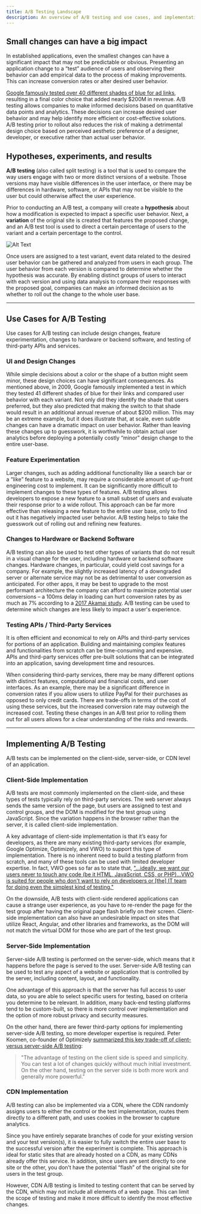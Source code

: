 ```yaml
---
title: A/B Testing Landscape
description: An overview of A/B testing and use cases, and implementation options.
---
```


## Small changes can have a big impact

In established applications, even the smallest changes can have a significant impact that may not be predictable or obvious. Presenting an application change to a “test” audience of users and observing their behavior can add empirical data to the process of making improvements. This can increase conversion rates or alter desired user behavior.

[Google famously tested over 40 different shades of
blue for ad links](https://www.theguardian.com/technology/2014/feb/05/why-google-engineers-designers), resulting in a final color choice that added nearly $200M in revenue. A/B testing allows companies to make informed decisions based on quantitative data points and
analytics. These decisions can increase desired user behavior and may help identify more efficient or cost-effective solutions. A/B testing prior to rollout also reduces the risk of making a detrimental design choice based on perceived aesthetic preference of a designer, developer, or executive rather than actual user behavior.

## Hypotheses, experiments, and results

**A/B testing** (also called split testing) is a tool that is used to compare the way users engage with two or more distinct versions of a website. Those versions may have visible differences in the user interface, or there may be differences in hardware, software, or APIs that may not be visible to the user but could otherwise affect the user experience.

Prior to conducting an A/B test, a company will create a **hypothesis** about how a modification is expected to impact a specific user behavior. Next, a **variation** of the original site is created that features the proposed
change, and an A/B test tool is used to direct a certain percentage of users to the variant and a certain
percentage to the control.

![Alt Text](/images/ab_testing_overview.png)

Once users are assigned to a test variant, event data related to the desired user behavior can be gathered and analyzed from users in each group. The user behavior from each version is compared to determine whether the hypothesis was accurate. By enabling distinct groups of users to interact with each version and using data analysis to compare their responses with the proposed goal, companies can make an informed decision as to whether to roll out the change to the whole user base.

---

## Use Cases for A/B Testing

Use cases for A/B testing can include design changes, feature experimentation, changes to hardware or backend software, and testing of third-party APIs and services.

### UI and Design Changes

While simple decisions about a color or the shape of a button might seem minor, these design choices can have significant consequences. As mentioned above, in 2009, Google famously implemented a test in which they tested 41 different shades of blue for their links and compared user behavior with each variant. Not only did they identify the shade that users preferred, but they also predicted that making the switch to that shade would result in an additional annual revenue of about $200 million. This may be an extreme example, but it does illustrate that, at scale, even subtle changes can have a dramatic impact on user behavior. Rather than leaving these changes up to guesswork, it is worthwhile to obtain actual user analytics before deploying a potentially costly “minor” design change to the entire user-base.

### Feature Experimentation

Larger changes, such as adding additional functionality like a search bar or a “like” feature to a website, may require a considerable amount of up-front engineering cost to implement. It can be significantly more difficult to implement changes to these types of features. A/B testing allows developers to expose a new feature to a small subset of users and evaluate their response prior to a wide rollout. This approach can be far more effective than releasing a new feature to the entire user base, only to find out it has negatively impacted user behavior. A/B testing helps to take the guesswork out of rolling out and refining new features.

### Changes to Hardware or Backend Software

A/B testing can also be used to test other types of variants that do not result in a visual change for the user, including hardware or backend software changes. Hardware changes, in particular, could yield cost savings for a company. For example, the slightly increased latency of a downgraded server or alternate service may not be as detrimental to user conversion as anticipated. For other apps, it may be best to upgrade to the most performant architecture the company can afford to maximize potential user conversions – a 100ms delay in loading can hurt conversion rates by as much as 7% according to a [2017 Akamai study](https://www.akamai.com/newsroom/press-release/akamai-releases-spring-2017-state-of-online-retail-performance-report). A/B testing can be used to determine which changes are less likely to impact a user's experience.

### Testing APIs / Third-Party Services

It is often efficient and economical to rely on APIs and third-party services for portions of an application. Building and maintaining complex features and functionalities from scratch can be time-consuming and expensive. APIs and third-party services offer pre-built solutions that can be integrated into an application, saving development time and resources.

When considering third-party services, there may be many different options with distinct features, computational and financial costs, and user interfaces. As an example, there may be a significant difference in conversion rates if you allow users to utilize PayPal for their purchases as opposed to only credit cards. There are trade-offs in terms of the cost of using these services, but the increased conversion rate may outweigh the increased cost. Testing these changes in an A/B test prior to rolling them out for all users allows for a clear understanding of the risks and rewards.

---

## Implementing A/B Testing

A/B tests can be implemented on the client-side, server-side, or CDN level of an application.

### Client-Side Implementation

A/B tests are most commonly implemented on the client-side, and these types of tests typically rely on third-party services. The web server always sends the same version of the page, but users are assigned to test and control groups, and the DOM is modified for the test group using JavaScript. Since the variation happens in the browser rather than the server, it is called client-side implementation.

A key advantage of client-side implementation is that it’s easy for developers, as there are many existing third-party services (for example, Google Optimize, Optimizely, and VWO) to support this type of implementation. There is no inherent need to build a testing platform from scratch, and many of these tools can be used with limited developer expertise. In fact, VWO goes so far as to state that, ["...ideally, we want our users never to touch any code (be it HTML, JavaScript, CSS, or PHP)...VWO is suited for people who don't want to rely on developers or \[the\] IT team for doing even the simplest kind of testing."](https://cxl.com/blog/server-side-vs-client-side-ab-testing-tools-whats-the-difference/#h-client-side-server-side-what-s-the-difference)

On the downside, A/B tests with client-side rendered applications can cause a strange user experience, as you have to re-render the page for the test group after having the original page flash briefly on their screen. Client-side implementation can also have an undesirable impact on sites that utilize React, Angular, and other libraries and frameworks, as the DOM will not match the virtual DOM for those who are part of the test group.

### Server-Side Implementation

Server-side A/B testing is performed on the server-side, which means that it happens before the page is served to the user. Server-side A/B testing can be used to test any aspect of a website or application that is controlled by the server, including content, layout, and functionality.

One advantage of this approach is that the server has full access to user data, so you are able to select specific users for testing, based on criteria you determine to be relevant. In addition, many back-end testing platforms tend to be custom-built, so there is more control over implementation and the option of more robust privacy and security measures.

On the other hand, there are fewer third-party options for implementing server-side A/B testing, so more developer expertise is required. Peter Koomen, co-founder of Optimizely [summarized this key trade-off of client- versus server-side A/B testing](https://cxl.com/blog/server-side-vs-client-side-ab-testing-tools-whats-the-difference/#h-client-side-server-side-what-s-the-difference):

> "The advantage of testing on the client side is speed and simplicity. You can test a lot of changes quickly without much initial investment. On the other hand, testing on the server side is both more work and generally more powerful."

### CDN Implementation

A/B testing can also be implemented via a CDN, where the CDN randomly assigns users to either the control or the test implementation, routes them directly to a different path, and uses cookies in the browser to capture analytics.

Since you have entirely separate branches of code for your existing version and your test version(s), it is easier to fully switch the entire user base to the successful version after the experiment is complete. This approach is ideal for static sites that are already hosted on a CDN, as many CDNs already offer this service. In addition, since users are sent directly to one site or the other, you don’t have the potential “flash” of the original site for users in the test group.

However, CDN A/B testing is limited to testing content that can be served by the CDN, which may not include all elements of a web page. This can limit the scope of testing and make it more difficult to identify the most effective changes.
